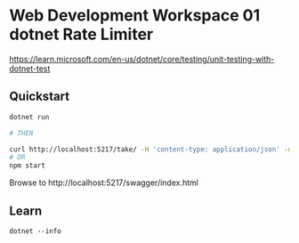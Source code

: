 # Web Development Workspace 01 dotnet Rate Limiter

https://learn.microsoft.com/en-us/dotnet/core/testing/unit-testing-with-dotnet-test

## Quickstart

```bash
dotnet run

# THEN

curl http://localhost:5217/take/ -H 'content-type: application/json' -d '{"endpoint":"GET /user/:id"}'
# OR
npm start
```

Browse to http://localhost:5217/swagger/index.html

## Learn

```
dotnet --info
```
